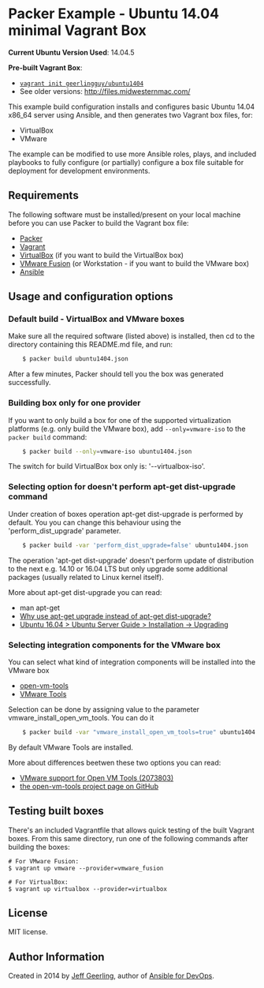 # Packer Example - Ubuntu 14.04 minimal Vagrant Box

**Current Ubuntu Version Used**: 14.04.5

**Pre-built Vagrant Box**:

  - [`vagrant init geerlingguy/ubuntu1404`](https://vagrantcloud.com/geerlingguy/boxes/ubuntu1404)
  - See older versions: http://files.midwesternmac.com/

This example build configuration installs and configures basic Ubuntu 14.04 x86_64 server using Ansible, and then generates two Vagrant box files, for:

  - VirtualBox
  - VMware

The example can be modified to use more Ansible roles, plays, and included playbooks to fully configure (or partially) configure a box file suitable for deployment for development environments.

## Requirements

The following software must be installed/present on your local machine before you can use Packer to build the Vagrant box file:

  - [Packer](http://www.packer.io/)
  - [Vagrant](http://vagrantup.com/)
  - [VirtualBox](https://www.virtualbox.org/) (if you want to build the VirtualBox box)
  - [VMware Fusion](http://www.vmware.com/products/fusion/) (or Workstation - if you want to build the VMware box)
  - [Ansible](http://docs.ansible.com/intro_installation.html)

## Usage and configuration options

### Default build - VirtualBox and VMware boxes

Make sure all the required software (listed above) is installed, then cd to the directory containing this README.md file, and run:

```bash
    $ packer build ubuntu1404.json
```

After a few minutes, Packer should tell you the box was generated successfully.

### Building box only for one provider

If you want to only build a box for one of the supported virtualization platforms (e.g. only build the VMware box), add `--only=vmware-iso` to the `packer build` command:

```bash
    $ packer build --only=vmware-iso ubuntu1404.json
```

The switch for build VirtualBox box only is: '--virtualbox-iso'.

### Selecting option for doesn't perform apt-get dist-upgrade command

Under creation of boxes operation apt-get dist-upgrade is performed by default. You you can change this behaviour using the 'perform_dist_upgrade' parameter.

```bash
    $ packer build -var 'perform_dist_upgrade=false' ubuntu1404.json
```

The operation 'apt-get dist-upgrade' doesn't perform update of distribution to the next e.g. 14.10 or 16.04 LTS but only upgrade some additional packages (usually related to Linux kernel itself).

More about apt-get dist-upgrade you can read:

- man apt-get
- [Why use apt-get upgrade instead of apt-get dist-upgrade?](https://askubuntu.com/questions/194651/why-use-apt-get-upgrade-instead-of-apt-get-dist-upgrade/226213#226213)
- [Ubuntu 16.04 > Ubuntu Server Guide > Installation -> Upgrading](https://help.ubuntu.com/lts/serverguide/installing-upgrading.html) 

### Selecting integration components for the VMware box

You can select what kind of integration components will be installed into the VMware box

- [open-vm-tools](https://sourceforge.net/projects/open-vm-tools/)
- [VMware Tools](https://kb.vmware.com/selfservice/search.do?cmd=displayKC&docType=kc&docTypeID=DT_KB_1_1&externalId=340)

Selection can be done by assigning value to the parameter vmware_install_open_vm_tools. You can do it 

```bash
    $ packer build -var "vmware_install_open_vm_tools=true" ubuntu1404.json
```

By default VMware Tools are installed.

More about differences beetwen these two options you can read:

- [VMware support for Open VM Tools (2073803)](https://kb.vmware.com/selfservice/microsites/search.do?language=en_US&cmd=displayKC&externalId=2073803) 
- [the open-vm-tools project page on GitHub](https://github.com/vmware/open-vm-tools)



## Testing built boxes

There's an included Vagrantfile that allows quick testing of the built Vagrant boxes. From this same directory, run one of the following commands after building the boxes:

    # For VMware Fusion:
    $ vagrant up vmware --provider=vmware_fusion
    
    # For VirtualBox:
    $ vagrant up virtualbox --provider=virtualbox

## License

MIT license.

## Author Information

Created in 2014 by [Jeff Geerling](http://jeffgeerling.com/), author of [Ansible for DevOps](http://ansiblefordevops.com/).
